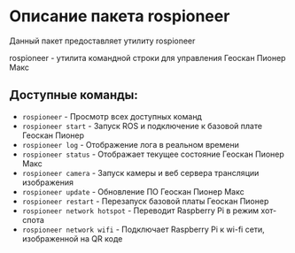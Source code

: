 # Описание пакета rospioneer

Данный пакет предоставляет утилиту rospioneer 

rospioneer - утилита командной строки для управления Геоскан Пионер Макс

## Доступные команды:
* ```rospioneer``` - Просмотр всех доступных команд
* ```rospioneer start``` - Запуск ROS и подключение к базовой плате Геоскан Пионер
* ```rospioneer log``` - Отображение лога в реальном времени
* ```rospioneer status``` - Отображает текущее состояние Геоскан Пионер Макс
* ```rospioneer camera``` - Запуск камеры и веб сервера трансляции изображения
* ```rospioneer update``` - Обновление ПО Геоскан Пионер Макс
* ```rospioneer restart``` - Перезапуск базовой платы Геоскан Пионер
* ```rospioneer network hotspot``` - Переводит Raspberry Pi в режим хот-спота
* ```rospioneer network wifi``` - Подключает Raspberry Pi к wi-fi сети, изображенной на QR коде